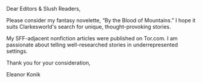 Dear Editors & Slush Readers, 

Please consider my fantasy novelette, “By the Blood of Mountains.” I hope it suits Clarkesworld's search for unique, thought-provoking stories. 

My SFF-adjacent nonfiction articles were published on Tor.com. I am passionate about telling well-researched stories in underrepresented settings. 

Thank you for your consideration, 

Eleanor Konik
